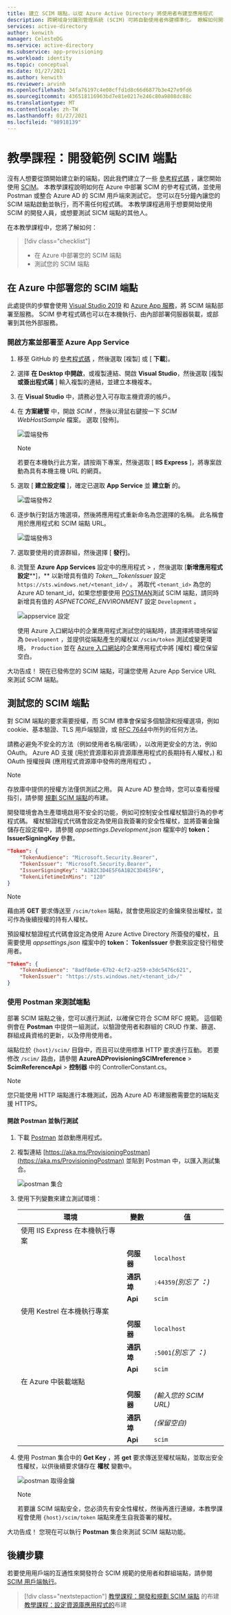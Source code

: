 ```yaml
---
title: 建立 SCIM 端點，以從 Azure Active Directory 將使用者布建至應用程式
description: 跨網域身分識別管理系統 (SCIM) 可將自動使用者佈建標準化。 瞭解如何開發 SCIM 端點、整合您的 SCIM API 與 Azure Active Directory，以及開始使用 Azure Active Directory 將使用者和群組自動布建到您的雲端應用程式。
services: active-directory
author: kenwith
manager: CelesteDG
ms.service: active-directory
ms.subservice: app-provisioning
ms.workload: identity
ms.topic: conceptual
ms.date: 01/27/2021
ms.author: kenwith
ms.reviewer: arvinh
ms.openlocfilehash: 34fa76197c4e08cffd1d8c66d6877b3e427e9fd6
ms.sourcegitcommit: 436518116963bd7e81e0217e246c80a9808dc88c
ms.translationtype: MT
ms.contentlocale: zh-TW
ms.lasthandoff: 01/27/2021
ms.locfileid: "98918139"
---
```

# <a name="tutorial-develop-a-sample-scim-endpoint"></a>教學課程：開發範例 SCIM 端點

沒有人想要從頭開始建立新的端點，因此我們建立了一些 [參考程式碼](https://aka.ms/scimreferencecode) ，讓您開始使用 [SCIM](https://aka.ms/scimoverview)。 本教學課程說明如何在 Azure 中部署 SCIM 的參考程式碼，並使用 Postman 或整合 Azure AD 的 SCIM 用戶端來測試它。 您可以在5分鐘內讓您的 SCIM 端點啟動並執行，而不需任何程式碼。 本教學課程適用于想要開始使用 SCIM 的開發人員，或想要測試 SICM 端點的其他人。 

在本教學課程中，您將了解如何：

> [!div class="checklist"]
> * 在 Azure 中部署您的 SCIM 端點
> * 測試您的 SCIM 端點

## <a name="deploy-your-scim-endpoint-in-azure"></a>在 Azure 中部署您的 SCIM 端點

此處提供的步驟會使用 [Visual Studio 2019](https://visualstudio.microsoft.com/downloads/) 和 [Azure App 服務](https://docs.microsoft.com/azure/app-service/)，將 SCIM 端點部署至服務。 SCIM 參考程式碼也可以在本機執行、由內部部署伺服器裝載，或部署到其他外部服務。 

### <a name="open-solution-and-deploy-to-azure-app-service"></a>開啟方案並部署至 Azure App Service

1. 移至 GitHub 的 [參考程式碼](https://github.com/AzureAD/SCIMReferenceCode) ，然後選取 [複製] 或 [ **下載**]。

1. 選擇 **在 Desktop 中開啟**，或複製連結、開啟 **Visual Studio**，然後選取 [複製 **或簽出程式碼** ] 輸入複製的連結，並建立本機複本。

1. 在 **Visual Studio** 中，請務必登入可存取主機資源的帳戶。

1. 在 **方案總管** 中，開啟 *SCIM* ，然後以滑鼠右鍵按一下 *SCIM WebHostSample* 檔案。 選取 [發佈]。

    ![雲端發佈](media/use-scim-to-build-users-and-groups-endpoints/cloud-publish.png)

    > [!NOTE]
    > 若要在本機執行此方案，請按兩下專案，然後選取 [ **IIS Express** ]，將專案啟動為具有本機主機 URL 的網頁。

1. 選取 [ **建立設定檔** ]，確定已選取 **App Service** 並 **建立新** 的。

    ![雲端發佈2](media/use-scim-to-build-users-and-groups-endpoints/cloud-publish-2.png)

1. 逐步執行對話方塊選項，然後將應用程式重新命名為您選擇的名稱。 此名稱會用於應用程式和 SCIM 端點 URL。

    ![雲端發佈3](media/use-scim-to-build-users-and-groups-endpoints/cloud-publish-3.png)

1. 選取要使用的資源群組，然後選擇 [ **發行**]。

1. 流覽至 **Azure App Services** 設定中的應用程式  >  ，然後選取 [**新增應用程式設定****]，** 以新增具有值的 *Token__TokenIssuer* 設定 `https://sts.windows.net/<tenant_id>/` 。 將取代 `<tenant_id>` 為您的 Azure AD tenant_id，如果您想要使用 [POSTMAN](https://github.com/AzureAD/SCIMReferenceCode/wiki/Test-Your-SCIM-Endpoint)測試 SCIM 端點，請同時新增具有值的 *ASPNETCORE_ENVIRONMENT* 設定 `Development` 。 

   ![appservice 設定](media/use-scim-to-build-users-and-groups-endpoints/app-service-settings.png)

   使用 Azure 入口網站中的企業應用程式測試您的端點時，請選擇將環境保留為 `Development` ，並提供從端點產生的權杖以 `/scim/token` 測試或變更環境， `Production` 並在 [Azure 入口網站](https://docs.microsoft.com/azure/active-directory/app-provisioning/use-scim-to-provision-users-and-groups#step-4-integrate-your-scim-endpoint-with-the-azure-ad-scim-client)的企業應用程式中將 [權杖] 欄位保留空白。 

大功告成！ 現在已發佈您的 SCIM 端點，可讓您使用 Azure App Service URL 來測試 SCIM 端點。

## <a name="test-your-scim-endpoint"></a>測試您的 SCIM 端點

對 SCIM 端點的要求需要授權，而 SCIM 標準會保留多個驗證和授權選項，例如 cookie、基本驗證、TLS 用戶端驗證，或 [RFC 7644](https://tools.ietf.org/html/rfc7644#section-2)中所列的任何方法。

請務必避免不安全的方法（例如使用者名稱/密碼），以改用更安全的方法，例如 OAuth。 Azure AD 支援 (用於資源庫和非資源庫應用程式的長期持有人權杖，) 和 OAuth 授權授與 (應用程式資源庫中發佈的應用程式) 。

> [!NOTE]
> 存放庫中提供的授權方法僅供測試之用。 與 Azure AD 整合時，您可以查看授權指引，請參閱 [規劃 SCIM 端點](https://docs.microsoft.com/azure/active-directory/app-provisioning/use-scim-to-provision-users-and-groups#authorization-for-provisioning-connectors-in-the-application-gallery)的布建。 

開發環境會為生產環境啟用不安全的功能，例如可控制安全性權杖驗證行為的參考程式碼。 權杖驗證程式代碼會設定為使用自我簽署的安全性權杖，並將簽署金鑰儲存在設定檔中，請參閱 *appsettings.Development.json* 檔案中的 **token： IssuerSigningKey** 參數。

```json
"Token": {
    "TokenAudience": "Microsoft.Security.Bearer",
    "TokenIssuer": "Microsoft.Security.Bearer",
    "IssuerSigningKey": "A1B2C3D4E5F6A1B2C3D4E5F6",
    "TokenLifetimeInMins": "120"
}
```

> [!NOTE]
> 藉由將 **GET** 要求傳送至 `/scim/token` 端點，就會使用設定的金鑰來發出權杖，並可作為後續授權的持有人權杖。

預設權杖驗證程式代碼會設定為使用 Azure Active Directory 所簽發的權杖，且需要使用 *appsettings.json* 檔案中的 **token： TokenIssuer** 參數來設定發行租使用者。

``` json
"Token": {
    "TokenAudience": "8adf8e6e-67b2-4cf2-a259-e3dc5476c621",
    "TokenIssuer": "https://sts.windows.net/<tenant_id>/"
}
```

### <a name="use-postman-to-test-endpoints"></a>使用 Postman 來測試端點

部署 SCIM 端點之後，您可以進行測試，以確保它符合 SCIM RFC 規範。 這個範例會在 **Postman** 中提供一組測試，以驗證使用者和群組的 CRUD 作業、篩選、群組成員資格的更新，以及停用使用者。

端點位於 `{host}/scim/` 目錄中，而且可以使用標準 HTTP 要求進行互動。 若要修改 `/scim/` 路由，請參閱 **AzureADProvisioningSCIMreference**  >  **ScimReferenceApi**  >  **控制器** 中的 ControllerConstant.cs。

> [!NOTE]
> 您只能使用 HTTP 端點進行本機測試，因為 Azure AD 布建服務需要您的端點支援 HTTPS。

#### <a name="open-postman-and-run-tests"></a>開啟 Postman 並執行測試

1. 下載 [Postman](https://www.getpostman.com/downloads/) 並啟動應用程式。
1. 複製連結 [https://aka.ms/ProvisioningPostman](https://aka.ms/ProvisioningPostman) 並貼到 Postman 中，以匯入測試集合。

    ![postman 集合](media/use-scim-to-build-users-and-groups-endpoints/postman-collection.png)

1. 使用下列變數來建立測試環境：

   |環境|變數|值|
   |-|-|-|
   |使用 IIS Express 在本機執行專案|||
   ||**伺服器**|`localhost`|
   ||**通訊埠**|`:44359`*(別忘了 **：**)*|
   ||**Api**|`scim`|
   |使用 Kestrel 在本機執行專案|||
   ||**伺服器**|`localhost`|
   ||**通訊埠**|`:5001`*(別忘了 **：**)*|
   ||**Api**|`scim`|
   |在 Azure 中裝載端點|||
   ||**伺服器**|*(輸入您的 SCIM URL)*|
   ||**通訊埠**|*(保留空白)*|
   ||**Api**|`scim`|

1. 使用 Postman 集合中的 **Get Key** ，將 **get** 要求傳送至權杖端點，並取出安全性權杖，以供後續要求儲存在 **權杖** 變數中。 

   ![postman 取得金鑰](media/use-scim-to-build-users-and-groups-endpoints/postman-get-key.png)

   > [!NOTE]
   > 若要讓 SCIM 端點安全，您必須先有安全性權杖，然後再進行連線，本教學課程會使用 `{host}/scim/token` 端點來產生自我簽署的權杖。

大功告成！ 您現在可以執行 **Postman** 集合來測試 SCIM 端點功能。

## <a name="next-steps"></a>後續步驟

若要使用用戶端的互通性來開發符合 SCIM 規範的使用者和群組端點，請參閱 [SCIM 用戶端執行](http://www.simplecloud.info/#Implementations2)。

> [!div class="nextstepaction"]
> [教學課程：開發和規劃 SCIM 端點](use-scim-to-provision-users-and-groups.md) 
>  的布建[教學課程：設定資源庫應用程式的](configure-automatic-user-provisioning-portal.md)布建